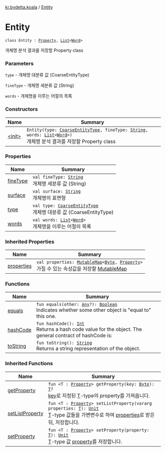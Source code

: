 [kr.bydelta.koala](../index.md) / [Entity](./index.md)

# Entity

`class Entity : `[`Property`](../-property/index.md)`, `[`List`](https://kotlinlang.org/api/latest/jvm/stdlib/kotlin.collections/-list/index.html)`<`[`Word`](../-word/index.md)`>`

개체명 분석 결과를 저장할 Property class

### Parameters

`type` - 개체명 대분류 값 (CoarseEntityType)

`fineType` - 개체명 세분류 값 (String)

`words` - 개체명을 이루는 어절의 목록

### Constructors

| Name | Summary |
|---|---|
| [&lt;init&gt;](-init-.md) | `Entity(type: `[`CoarseEntityType`](../-coarse-entity-type/index.md)`, fineType: `[`String`](https://kotlinlang.org/api/latest/jvm/stdlib/kotlin/-string/index.html)`, words: `[`List`](https://kotlinlang.org/api/latest/jvm/stdlib/kotlin.collections/-list/index.html)`<`[`Word`](../-word/index.md)`>)`<br>개체명 분석 결과를 저장할 Property class |

### Properties

| Name | Summary |
|---|---|
| [fineType](fine-type.md) | `val fineType: `[`String`](https://kotlinlang.org/api/latest/jvm/stdlib/kotlin/-string/index.html)<br>개체명 세분류 값 (String) |
| [surface](surface.md) | `val surface: `[`String`](https://kotlinlang.org/api/latest/jvm/stdlib/kotlin/-string/index.html)<br>개체명의 표면형 |
| [type](type.md) | `val type: `[`CoarseEntityType`](../-coarse-entity-type/index.md)<br>개체명 대분류 값 (CoarseEntityType) |
| [words](words.md) | `val words: `[`List`](https://kotlinlang.org/api/latest/jvm/stdlib/kotlin.collections/-list/index.html)`<`[`Word`](../-word/index.md)`>`<br>개체명을 이루는 어절의 목록 |

### Inherited Properties

| Name | Summary |
|---|---|
| [properties](../-property/properties.md) | `val properties: `[`MutableMap`](https://kotlinlang.org/api/latest/jvm/stdlib/kotlin.collections/-mutable-map/index.html)`<`[`Byte`](https://kotlinlang.org/api/latest/jvm/stdlib/kotlin/-byte/index.html)`, `[`Property`](../-property/index.md)`>`<br>가질 수 있는 속성값을 저장할 [MutableMap](https://kotlinlang.org/api/latest/jvm/stdlib/kotlin.collections/-mutable-map/index.html) |

### Functions

| Name | Summary |
|---|---|
| [equals](equals.md) | `fun equals(other: `[`Any`](https://kotlinlang.org/api/latest/jvm/stdlib/kotlin/-any/index.html)`?): `[`Boolean`](https://kotlinlang.org/api/latest/jvm/stdlib/kotlin/-boolean/index.html)<br>Indicates whether some other object is "equal to" this one. |
| [hashCode](hash-code.md) | `fun hashCode(): `[`Int`](https://kotlinlang.org/api/latest/jvm/stdlib/kotlin/-int/index.html)<br>Returns a hash code value for the object.  The general contract of hashCode is: |
| [toString](to-string.md) | `fun toString(): `[`String`](https://kotlinlang.org/api/latest/jvm/stdlib/kotlin/-string/index.html)<br>Returns a string representation of the object. |

### Inherited Functions

| Name | Summary |
|---|---|
| [getProperty](../-property/get-property.md) | `fun <T : `[`Property`](../-property/index.md)`> getProperty(key: `[`Byte`](https://kotlinlang.org/api/latest/jvm/stdlib/kotlin/-byte/index.html)`): `[`T`](../-property/get-property.md#T)`?`<br>[key](../-property/get-property.md#kr.bydelta.koala.Property$getProperty(kotlin.Byte)/key)로 지정된 [T](../-property/get-property.md#T)-type의 property를 가져옵니다. |
| [setListProperty](../-property/set-list-property.md) | `fun <T : `[`Property`](../-property/index.md)`> setListProperty(vararg properties: `[`T`](../-property/set-list-property.md#T)`): `[`Unit`](https://kotlinlang.org/api/latest/jvm/stdlib/kotlin/-unit/index.html)<br>[T](../-property/set-list-property.md#T)-type 값들을 가변변수로 하여 [properties](../-property/set-list-property.md#kr.bydelta.koala.Property$setListProperty(kotlin.Array((kr.bydelta.koala.Property.setListProperty.T)))/properties)로 받은 뒤, 저장합니다. |
| [setProperty](../-property/set-property.md) | `fun <T : `[`Property`](../-property/index.md)`> setProperty(property: `[`T`](../-property/set-property.md#T)`): `[`Unit`](https://kotlinlang.org/api/latest/jvm/stdlib/kotlin/-unit/index.html)<br>[T](../-property/set-property.md#T)-type 값 [property](../-property/set-property.md#kr.bydelta.koala.Property$setProperty(kr.bydelta.koala.Property.setProperty.T)/property)를 저장합니다. |

